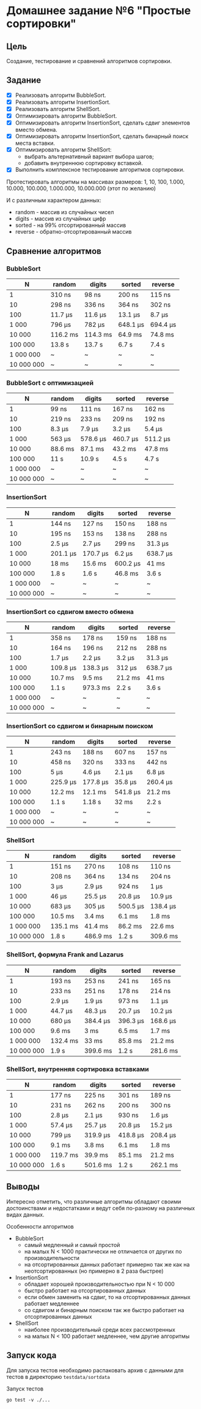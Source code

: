 # Домашнее задание №6 "Простые сортировки"

## Цель

Создание, тестирование и сравнений алгоритмов сортировки.

## Задание

* [x] Реализовать алгоритм BubbleSort.
* [x] Реализовать алгоритм InsertionSort.
* [x] Реализовать алгоритм ShellSort.
* [x] Оптимизировать алгоритм BubbleSort.
* [x] Оптимизировать алгоритм InsertionSort, сделать сдвиг элементов вместо обмена.
* [x] Оптимизировать алгоритм InsertionSort, сделать бинарный поиск места вставки.
* [x] Оптимизировать алгоритм ShellSort:
    * выбрать альтернативный вариант выбора шагов;
    * добавить внутреннюю сортировку вставкой.
* [x] Выполнить комплексное тестирование алгоритмов сортировки.

Протестировать алгоритмы на массивах размеров:
1, 10, 100, 1.000, 10.000, 100.000, 1.000.000, 10.000.000 (этот по желанию)

И с различным характером данных:

* random - массив из случайных чисел
* digits - массив из случайных цифр
* sorted - на 99% отсортированный массив
* reverse - обратно-отсортированный массив

## Сравнение алгоритмов

### BubbleSort

| N          | random   | digits   | sorted   | reverse  |
|------------|----------|----------|----------|----------|
| 1          | 310 ns   | 98 ns    | 200 ns   | 115 ns   |
| 10         | 298 ns   | 336 ns   | 364 ns   | 302 ns   |
| 100        | 11.7 µs  | 11.6 µs  | 13.1 µs  | 8.7 µs   |
| 1 000      | 796 µs   | 782 µs   | 648.1 µs | 694.4 µs |
| 10 000     | 116.2 ms | 114.3 ms | 64.9 ms  | 74.8 ms  |
| 100 000    | 13.8 s   | 13.7 s   | 6.7 s    | 7.4 s    |
| 1 000 000  | ~        | ~        | ~        | ~        |
| 10 000 000 | ~        | ~        | ~        | ~        |

### BubbleSort с оптимизацией

| N          | random  | digits   | sorted   | reverse  |
|------------|---------|----------|----------|----------|
| 1          | 99 ns   | 111 ns   | 167 ns   | 162 ns   |
| 10         | 219 ns  | 233 ns   | 209 ns   | 192 ns   |
| 100        | 8.3 µs  | 7.9 µs   | 3.2 µs   | 5.4 µs   |
| 1 000      | 563 µs  | 578.6 µs | 460.7 µs | 511.2 µs |
| 10 000     | 88.6 ms | 87.1 ms  | 43.2 ms  | 47.8 ms  |
| 100 000    | 11 s    | 10.9 s   | 4.5 s    | 4.7 s    |
| 1 000 000  | ~       | ~        | ~        | ~        |
| 10 000 000 | ~       | ~        | ~        | ~        |

### InsertionSort

| N          | random   | digits   | sorted   | reverse  |
|------------|----------|----------|----------|----------|
| 1          | 144 ns   | 127 ns   | 150 ns   | 188 ns   |
| 10         | 195 ns   | 153 ns   | 138 ns   | 288 ns   |
| 100        | 2.5 µs   | 2.7 µs   | 299 ns   | 31.3 µs  |
| 1 000      | 201.1 µs | 170.7 µs | 6.2 µs   | 638.7 µs |
| 10 000     | 18 ms    | 15.6 ms  | 600.2 µs | 41 ms    |
| 100 000    | 1.8 s    | 1.6 s    | 46.8 ms  | 3.6 s    |
| 1 000 000  | ~        | ~        | ~        | ~        |
| 10 000 000 | ~        | ~        | ~        | ~        |

### InsertionSort со сдвигом вместо обмена

| N          | random   | digits   | sorted  | reverse  |
|------------|----------|----------|---------|----------|
| 1          | 358 ns   | 178 ns   | 159 ns  | 188 ns   |
| 10         | 164 ns   | 196 ns   | 212 ns  | 288 ns   |
| 100        | 1.7 µs   | 2.2 µs   | 3.2 µs  | 31.3 µs  |
| 1 000      | 109.8 µs | 138.3 µs | 312 µs  | 638.7 µs |
| 10 000     | 10.7 ms  | 9.5 ms   | 21.2 ms | 41 ms    |
| 100 000    | 1.1 s    | 973.3 ms | 2.2 s   | 3.6 s    |
| 1 000 000  | ~        | ~        | ~       | ~        |
| 10 000 000 | ~        | ~        | ~       | ~        |

### InsertionSort со сдвигом и бинарным поиском

| N          | random   | digits   | sorted   | reverse  |
|------------|----------|----------|----------|----------|
| 1          | 243 ns   | 188 ns   | 607 ns   | 157 ns   |
| 10         | 458 ns   | 320 ns   | 333 ns   | 442 ns   |
| 100        | 5 µs     | 4.6 µs   | 2.1 µs   | 6.8 µs   |
| 1 000      | 225.9 µs | 177.8 µs | 35.8 µs  | 260.4 µs |
| 10 000     | 12.2 ms  | 12.1 ms  | 541.8 µs | 21.2 ms  |
| 100 000    | 1.1 s    | 1.18 s   | 32 ms    | 2.2 s    |
| 1 000 000  | ~        | ~        | ~        | ~        |
| 10 000 000 | ~        | ~        | ~        | ~        |

### ShellSort

| N          | random   | digits   | sorted   | reverse  |
|------------|----------|----------|----------|----------|
| 1          | 151 ns   | 270 ns   | 108 ns   | 110 ns   |
| 10         | 208 ns   | 364 ns   | 134 ns   | 204 ns   |
| 100        | 3 µs     | 2.9 µs   | 924 ns   | 1 µs     |
| 1 000      | 46 µs    | 25.5 µs  | 20.8 µs  | 10.9 µs  |
| 10 000     | 683 µs   | 305 µs   | 500.5 µs | 138.4 µs |
| 100 000    | 10.5 ms  | 3.4 ms   | 6.1 ms   | 1.8 ms   |
| 1 000 000  | 135.1 ms | 41.4 ms  | 86.2 ms  | 22.6 ms  |
| 10 000 000 | 1.8 s    | 486.9 ms | 1.2 s    | 309.6 ms |

### ShellSort, формула Frank and Lazarus

| N          | random   | digits   | sorted   | reverse  |
|------------|----------|----------|----------|----------|
| 1          | 193 ns   | 253 ns   | 241 ns   | 165 ns   |
| 10         | 233 ns   | 251 ns   | 178 ns   | 214 ns   |
| 100        | 2.9 µs   | 1.9 µs   | 973 ns   | 1.1 µs   |
| 1 000      | 44.7 µs  | 48.3 µs  | 20.7 µs  | 10.2 µs  |
| 10 000     | 680 µs   | 384.4 µs | 396.3 µs | 168.6 µs |
| 100 000    | 9.6 ms   | 3 ms     | 6.5 ms   | 1.7 ms   |
| 1 000 000  | 132.4 ms | 33 ms    | 85.8 ms  | 21.2 ms  |
| 10 000 000 | 1.9 s    | 399.6 ms | 1.2 s    | 281.6 ms |

### ShellSort, внутренняя сортировка вставками

| N          | random   | digits   | sorted   | reverse  |
|------------|----------|----------|----------|----------|
| 1          | 177 ns   | 225 ns   | 301 ns   | 189 ns   |
| 10         | 231 ns   | 262 ns   | 200 ns   | 300 ns   |
| 100        | 2.8 µs   | 2.1 µs   | 930 ns   | 1.6 µs   |
| 1 000      | 57.4 µs  | 25.7 µs  | 20.8 µs  | 15.2 µs  |
| 10 000     | 799 µs   | 319.9 µs | 418.8 µs | 208.4 µs |
| 100 000    | 9.1 ms   | 3.8 ms   | 6.1 ms   | 1.8 ms   |
| 1 000 000  | 119.7 ms | 39.9 ms  | 85.1 ms  | 21.2 ms  |
| 10 000 000 | 1.6 s    | 501.6 ms | 1.2 s    | 262.1 ms |

## Выводы

Интересно отметить, что различные алгоритмы обладают своими достоинствами и недостатками
и ведут себя по-разному на различных видах данных.

Особенности алгоритмов

* BubbleSort
  * самый медленный и самый простой
  * на малых N < 1000 практически не отличается от других по производительности
  * на отсортированных данных работает примерно так же как на неотсортированных (но примерно в 2 раза быстрее)
* InsertionSort
  * обладает хорошей производительностью при N < 10 000
  * быстро работает на отсортированных данных
  * если обмен заменить на сдвиг, то на отсортированных данных работает медленнее
  * со сдвигом и бинарным поиском так же быстро работает на отсортированных данных
* ShellSort
  * наиболее производительный среди всех рассмотренных
  * на малых N < 100 работает медленнее, чем другие алгоритмы

## Запуск кода

Для запуска тестов необходимо распаковать архив с данными для тестов в директорию `testdata/sortdata`

Запуск тестов

```shell
go test -v ./...
```
